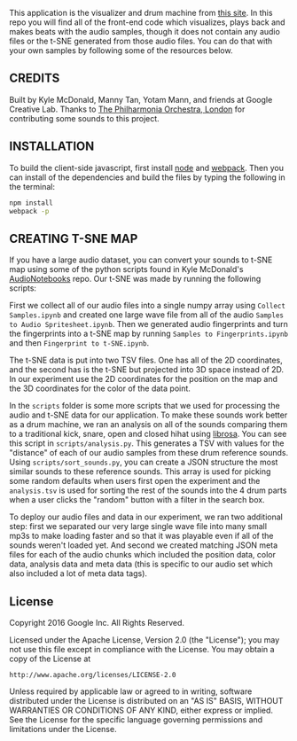 This application is the visualizer and drum machine from [this site](https://aiexperiments.withgoogle.com/drum-machine). In this repo you will find all of the front-end code which visualizes, plays back and makes beats with the audio samples, though it does not contain any audio files or the t-SNE generated from those audio files. You can do that with your own samples by following some of the resources below. 

## CREDITS

Built by Kyle McDonald, Manny Tan, Yotam Mann, and friends at Google Creative Lab. Thanks to [The Philharmonia Orchestra, London](http://www.philharmonia.co.uk/) for contributing some sounds to this project.

## INSTALLATION

To build the client-side javascript, first install [node](https://nodejs.org) and [webpack](https://webpack.github.io/). Then you can install of the dependencies and build the files by typing the following in the terminal: 

```bash
npm install
webpack -p
```

## CREATING T-SNE MAP

If you have a large audio dataset, you can convert your sounds to t-SNE map using some of the python scripts found in Kyle McDonald's [AudioNotebooks](https://github.com/kylemcdonald/AudioNotebooks) repo. Our t-SNE was made by running the following scripts: 

First we collect all of our audio files into a single numpy array using `Collect Samples.ipynb` and created one large wave file from all of the audio `Samples to Audio Spritesheet.ipynb`. Then we generated audio fingerprints and turn the fingerprints into a t-SNE map by running `Samples to Fingerprints.ipynb` and then `Fingerprint to t-SNE.ipynb`. 

The t-SNE data is put into two TSV files. One has all of the 2D coordinates, and the second has is the t-SNE but projected into 3D space instead of 2D. In our experiment use the 2D coordinates for the position on the map and the 3D coordinates for the color of the data point. 

In the `scripts` folder is some more scripts that we used for processing the audio and t-SNE data for our application. To make these sounds work better as a drum machine, we ran an analysis on all of the sounds comparing them to a traditional kick, snare, open and closed hihat using [librosa](https://github.com/librosa/librosa). You can see this script in `scripts/analysis.py`. This generates a TSV with values for the "distance" of each of our audio samples from these drum reference sounds. Using `scripts/sort_sounds.py`, you can create a JSON structure the most similar sounds to these reference sounds. This array is used for picking some random defaults when users first open the experiment and the `analysis.tsv` is used for sorting the rest of the sounds into the 4 drum parts when a user clicks the "random" button with a filter in the search box. 

To deploy our audio files and data in our experiment, we ran two additional step: first we separated our very large single wave file into many small mp3s to make loading faster and so that it was playable even if all of the sounds weren't loaded yet. And second we created matching JSON meta files for each of the audio chunks which included the position data, color data, analysis data and meta data (this is specific to our audio set which also included a lot of meta data tags). 

## License

Copyright 2016 Google Inc. All Rights Reserved.

Licensed under the Apache License, Version 2.0 (the "License");
you may not use this file except in compliance with the License.
You may obtain a copy of the License at

    http://www.apache.org/licenses/LICENSE-2.0

Unless required by applicable law or agreed to in writing, software
distributed under the License is distributed on an "AS IS" BASIS,
WITHOUT WARRANTIES OR CONDITIONS OF ANY KIND, either express or implied.
See the License for the specific language governing permissions and
limitations under the License.